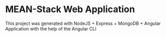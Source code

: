 # MEAN-Stack Web Application

This project was generated with NodeJS + Express + MongoDB + Angular Application with the help of the Angular CLI

